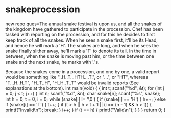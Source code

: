 # snakeprocession
new repo
ques=The annual snake festival is upon us, and all the snakes of the kingdom have gathered to participate in the procession. Chef has been tasked with reporting on the procession, and for this he decides to first keep track of all the snakes. When he sees a snake first, it'll be its Head, and hence he will mark a 'H'. The snakes are long, and when he sees the snake finally slither away, he'll mark a 'T' to denote its tail. In the time in between, when the snake is moving past him, or the time between one snake and the next snake, he marks with '.'s.

Because the snakes come in a procession, and one by one, a valid report would be something like "..H..T...HTH....T.", or "...", or "HT", whereas "T...H..H.T", "H..T..H", "H..H..T..T" would be invalid reports (See explanations at the bottom).
int main(void) {
{
    int t;
    scanf("%d", &t);
    for (int j = 0; j < t; j++)
    {
        int n;
        scanf("%d", &n);
        char snake[n];
        scanf("%s", snake);
        int h = 0, t = 0, i = 0;
        while (snake[i] != '\0')
        {
            if (snake[i] == 'H')
            {
                h++;
            }
            else if (snake[i] == 'T')
            {
                t++;
            }
            if (t > h || h > t + 1 || (i == (n - 1) && h > t))
            {
                printf("Invalid\n");
                break;
            }
            i++;
        }
        if (t == h)
        {
            printf("Valid\n");
        }
    }
}
	return 0;
}
